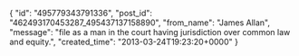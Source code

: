  {
   "id": "495779343791336",
   "post_id": "462493170453287_495437137158890",
   "from_name": "James Allan",
   "message": "file as a man in the court having jurisdiction over common law and equity.",
   "created_time": "2013-03-24T19:23:20+0000"
 }
